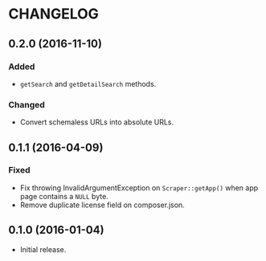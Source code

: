 # CHANGELOG

## 0.2.0 (2016-11-10)

### Added

* `getSearch` and `getDetailSearch` methods.

### Changed

* Convert schemaless URLs into absolute URLs.

## 0.1.1 (2016-04-09)

### Fixed

* Fix throwing InvalidArgumentException on `Scraper::getApp()` when app page contains a `NULL` byte.
* Remove duplicate license field on composer.json.

## 0.1.0 (2016-01-04)

* Initial release.
